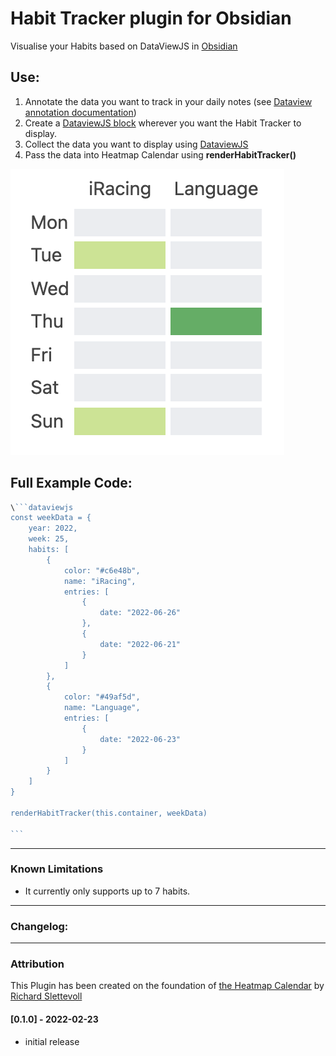 # Habit Tracker plugin for Obsidian

Visualise your Habits based on DataViewJS in [Obsidian](https://obsidian.md/)

## Use:

1. Annotate the data you want to track in your daily notes (see [Dataview annotation documentation](https://blacksmithgu.github.io/obsidian-dataview/data-annotation/)) 
2. Create a [DataviewJS block](https://blacksmithgu.github.io/obsidian-dataview/api/intro/) wherever you want the Habit Tracker to display.  
3. Collect the data you want to display using [DataviewJS](https://blacksmithgu.github.io/obsidian-dataview/api/code-reference/)
4. Pass the data into Heatmap Calendar using  **renderHabitTracker()** 

![Habit Tracker Example](https://github.com/Narsail/habit-tracker-obsidian/blob/master/github-images/trackerExample.png)


## Full Example Code:

~~~javascript
\```dataviewjs
const weekData = {
	year: 2022,
	week: 25,
	habits: [
		{
			color: "#c6e48b",
			name: "iRacing",
			entries: [
				{
					date: "2022-06-26"
				},
				{
					date: "2022-06-21"
				}
			]
		},
		{
			color: "#49af5d",
			name: "Language",
			entries: [
				{
					date: "2022-06-23"
				}
			]
		}
	]
}

renderHabitTracker(this.container, weekData)

```
~~~

---
### Known Limitations
- It currently only supports up to 7 habits.

---

### Changelog:

---
### Attribution
This Plugin has been created on the foundation of [the Heatmap Calendar](https://github.com/Richardsl/heatmap-calendar-obsidian) by [Richard Slettevoll](https://github.com/Richardsl)

#### [0.1.0] - 2022-02-23
- initial release
